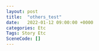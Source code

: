 ```yaml
---
layout: post
title:  "others_test"
date:   2022-01-12 09:00:00 +0000
categories: Etc
Tags: Story Etc
SceneCode: []
---
```

